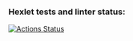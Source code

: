 ### Hexlet tests and linter status:
[![Actions Status](https://github.com/sophiepavlova/fullstack-javascript-project-4/actions/workflows/hexlet-check.yml/badge.svg)](https://github.com/sophiepavlova/fullstack-javascript-project-4/actions)